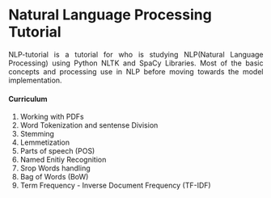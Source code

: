 <h1> Natural Language Processing Tutorial</h1>
 

<p align=justify>NLP-tutorial is a tutorial for who is studying NLP(Natural Language Processing) using Python NLTK and SpaCy Libraries. Most of the basic concepts and processing use in NLP before moving towards the model implementation.</p>

<h4> Curriculum </h4>
<ol>
  <li> Working with PDFs </li>
  <li>Word Tokenization and sentense Division</li>
  <li>Stemming</li>
  <li>Lemmetization</li>
  <li>Parts of speech (POS)</li>
  <li>Named Enitiy Recognition</li>
  <li>Srop Words handling</li>
  <li>Bag of Words (BoW)</li>
  <li>Term Frequency - Inverse Document Frequency (TF-IDF)</li>
